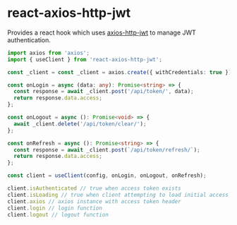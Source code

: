 # react-axios-http-jwt

Provides a react hook which uses [axios-http-jwt](https://github.com/gryevns/axios-http-jwt) to manage JWT authentication.

```typescript
import axios from 'axios';
import { useClient } from 'react-axios-http-jwt';

const _client = const _client = axios.create({ withCredentials: true });

const onLogin = async (data: any): Promise<string> => {
  const response = await _client.post('/api/token/', data);
  return response.data.access;
};

const onLogout = async (): Promise<void> => {
  await _client.delete('/api/token/clear/');
};

const onRefresh = async (): Promise<string> => {
  const response = await _client.post(`/api/token/refresh/`);
  return response.data.access;
};

const client = useClient(config, onLogin, onLogout, onRefresh);

client.isAuthenticated // true when access token exists
client.isLoading // true when client attempting to load initial access token
client.axios // axios instance with access token header
client.login // login function
client.logout // logout function
```
